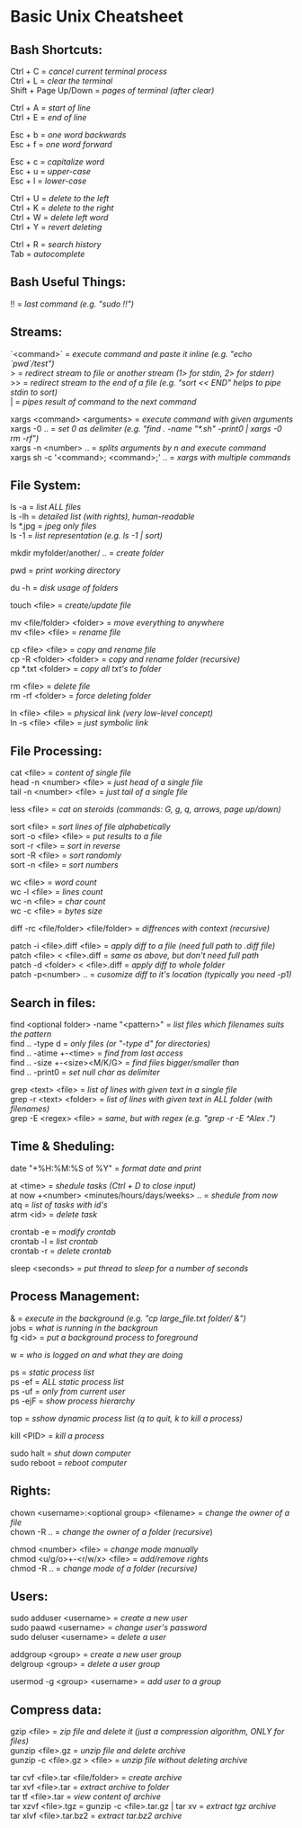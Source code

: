# Basic Unix Cheatsheet

## Bash Shortcuts:

Ctrl + C = *cancel current terminal process*  
Ctrl + L = *clear the terminal*  
Shift + Page Up/Down = *pages of terminal (after clear)*

Ctrl + A = *start of line*  
Ctrl + E = *end of line*

Esc + b = *one word backwards*  
Esc + f = *one word forward*

Esc + c = *capitalize word*  
Esc + u = *upper-case*  
Esc + l = *lower-case*

Ctrl + U = *delete to the left*  
Ctrl + K = *delete to the right*  
Ctrl + W = *delete left word*  
Ctrl + Y = *revert deleting*

Ctrl + R = *search history*  
Tab = *autocomplete*

## Bash Useful Things:

!! = *last command (e.g. "sudo !!")*

## Streams:

\`<command\>\` = *execute command and paste it inline (e.g. "echo \`pwd\`/test")*  
\> = *redirect stream to file or another stream (1> for stdin, 2> for stderr)*  
\>> = *redirect stream to the end of a file (e.g. "sort << END" helps to pipe stdin to sort)*  
| = *pipes result of command to the next command*

xargs <command\> <arguments\> = *execute command with given arguments*  
xargs -0 .. = *set 0 as delimiter (e.g. "find . -name "\*.sh" -print0 | xargs -0 rm -rf")*  
xargs -n <number\> .. = *splits arguments by n and execute command*  
xargs sh -c '<command\>; <command\>;' .. = *xargs with multiple commands*

## File System:

ls -a = *list ALL files*  
ls -lh = *detailed list (with rights), human-readable*  
ls \*.jpg = *jpeg only files*  
ls -1 = *list representation (e.g. ls -1 | sort)*

mkdir myfolder/another/ .. = *create folder*

pwd = *print working directory*

du -h = *disk usage of folders*

touch <file\> = *create/update file*

mv <file/folder\> <folder\> = *move everything to anywhere*  
mv <file\> <file\> = *rename file*

cp <file\> <file\> = *copy and rename file*  
cp -R <folder\> <folder\> = *copy and rename folder (recursive)*  
cp \*.txt <folder\> = *copy all txt's to folder*

rm <file\> = *delete file*  
rm -rf <folder\> = *force deleting folder*

ln <file\> <file\> = *physical link (very low-level concept)*  
ln -s <file\> <file\> = *just symbolic link*


## File Processing:

cat <file\> = *content of single file*  
head -n <number\> <file\> = *just head of a single file*  
tail -n <number\> <file\> = *just tail of a single file*

less <file\> = *cat on steroids (commands: <number>G, g, q, arrows, page up/down)*

sort <file\> = *sort lines of file alphabetically*  
sort -o <file\> <file\> = *put results to a file*  
sort -r <file\> = *sort in reverse*  
sort -R <file\> = *sort randomly*  
sort -n <file\> = *sort numbers*

wc <file\> = *word count*  
wc -l <file\> = *lines count*  
wc -n <file\> = *char count*  
wc -c <file\> = *bytes size*

diff -rc <file/folder\> <file/folder\> = *diffrences with context (recursive)*

patch -i <file\>.diff <file\> = *apply diff to a file (need full path to .diff file)*  
patch <file\> < <file\>.diff = *same as above, but don't need full path*  
patch -d <folder\> < <file\>.diff = *apply diff to whole folder*  
patch -p<number\> .. = *cusomize diff to it's location (typically you need -p1)*


## Search in files:

find <optional folder\> -name "<pattern\>" = *list files which filenames suits the pattern*  
find .. -type d = *only files (or "-type d" for directories)*  
find .. -atime +-<time\> = *find from last access*  
find .. -size +-<size\><M/K/G\> = *find files bigger/smaller than*  
find .. -print0 = *set null char as delimiter*

grep <text\> <file\> = *list of lines with given text in a single file*  
grep -r <text\> <folder\> = *list of lines with given text in ALL folder (with filenames)*  
grep -E <regex\> <file\> = *same, but with regex (e.g. "grep -r -E ^Alex .")*


## Time & Sheduling:

date "+%H:%M:%S of %Y" = *format date and print*

at <time\> = *shedule tasks (Ctrl + D to close input)*  
at now +<number\> <minutes/hours/days/weeks\> .. = *shedule from now*  
atq = *list of tasks with id's*  
atrm <id\> = *delete task*

crontab -e = *modify crontab*  
crontab -l = *list crontab*  
crontab -r = *delete crontab*

sleep <seconds\> = *put thread to sleep for a number of seconds*


## Process Management:

& = *execute in the background (e.g. "cp large_file.txt folder/ &")*  
jobs = *what is running in the backgroun*  
fg <id\> = *put a background process to foreground*

w = *who is logged on and what they are doing*

ps = *static process list*  
ps -ef = *ALL static process list*  
ps -uf = *only from current user*  
ps -ejF = *show process hierarchy*

top = *sshow dynamic process list (q to quit, k to kill a process)*

kill <PID\> = *kill a process*

sudo halt = *shut down computer*  
sudo reboot = *reboot computer*


## Rights:

chown <username\>:<optional group\> <filename\> = *change the owner of a file*  
chown -R .. = *change the owner of a folder (recursive*)

chmod <number\> <file\> = *change mode manually*  
chmod <u/g/o\>+-<r/w/x\> <file\> = *add/remove rights*  
chmod -R .. = *change mode of a folder (recursive)*


## Users:

sudo adduser <username\> = *create a new user*  
sudo paawd <username\> = *change user's password*  
sudo deluser <username\> = *delete a user*

addgroup <group\> = *create a new user group*  
delgroup <group\> = *delete a user group*

usermod -g <group\> <username\> = *add user to a group*


## Compress data:

gzip <file\> = *zip file and delete it (just a compression algorithm, ONLY for files)*  
gunzip <file\>.gz = *unzip file and delete archive*  
gunzip -c <file\>.gz > <file\> = *unzip file without deleting archive*

tar cvf <file\>.tar <file/folder\> = *create archive*  
tar xvf <file\>.tar = *extract archive to folder*  
tar tf <file\>.tar = *view content of archive*  
tar xzvf <file\>.tgz = gunzip -c <file\>.tar.gz | tar xv = *extract tgz archive*  
tar xIvf <file\>.tar.bz2 = *extract tar.bz2 archive*